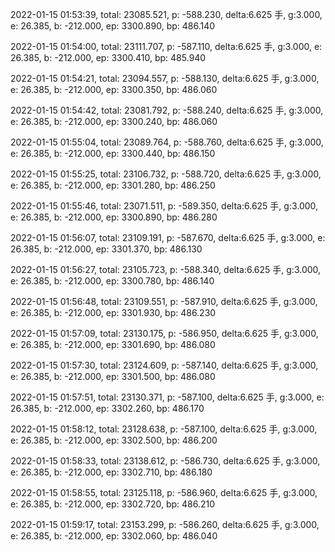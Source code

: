 2022-01-15 01:53:39, total: 23085.521, p: -588.230, delta:6.625 手, g:3.000, e: 26.385, b: -212.000, ep: 3300.890, bp: 486.140

2022-01-15 01:54:00, total: 23111.707, p: -587.110, delta:6.625 手, g:3.000, e: 26.385, b: -212.000, ep: 3300.410, bp: 485.940

2022-01-15 01:54:21, total: 23094.557, p: -588.130, delta:6.625 手, g:3.000, e: 26.385, b: -212.000, ep: 3300.350, bp: 486.060

2022-01-15 01:54:42, total: 23081.792, p: -588.240, delta:6.625 手, g:3.000, e: 26.385, b: -212.000, ep: 3300.240, bp: 486.060

2022-01-15 01:55:04, total: 23089.764, p: -588.760, delta:6.625 手, g:3.000, e: 26.385, b: -212.000, ep: 3300.440, bp: 486.150

2022-01-15 01:55:25, total: 23106.732, p: -588.720, delta:6.625 手, g:3.000, e: 26.385, b: -212.000, ep: 3301.280, bp: 486.250

2022-01-15 01:55:46, total: 23071.511, p: -589.350, delta:6.625 手, g:3.000, e: 26.385, b: -212.000, ep: 3300.890, bp: 486.280

2022-01-15 01:56:07, total: 23109.191, p: -587.670, delta:6.625 手, g:3.000, e: 26.385, b: -212.000, ep: 3301.370, bp: 486.130

2022-01-15 01:56:27, total: 23105.723, p: -588.340, delta:6.625 手, g:3.000, e: 26.385, b: -212.000, ep: 3300.780, bp: 486.140

2022-01-15 01:56:48, total: 23109.551, p: -587.910, delta:6.625 手, g:3.000, e: 26.385, b: -212.000, ep: 3301.930, bp: 486.230

2022-01-15 01:57:09, total: 23130.175, p: -586.950, delta:6.625 手, g:3.000, e: 26.385, b: -212.000, ep: 3301.690, bp: 486.080

2022-01-15 01:57:30, total: 23124.609, p: -587.140, delta:6.625 手, g:3.000, e: 26.385, b: -212.000, ep: 3301.500, bp: 486.080

2022-01-15 01:57:51, total: 23130.371, p: -587.100, delta:6.625 手, g:3.000, e: 26.385, b: -212.000, ep: 3302.260, bp: 486.170

2022-01-15 01:58:12, total: 23128.638, p: -587.100, delta:6.625 手, g:3.000, e: 26.385, b: -212.000, ep: 3302.500, bp: 486.200

2022-01-15 01:58:33, total: 23138.612, p: -586.730, delta:6.625 手, g:3.000, e: 26.385, b: -212.000, ep: 3302.710, bp: 486.180

2022-01-15 01:58:55, total: 23125.118, p: -586.960, delta:6.625 手, g:3.000, e: 26.385, b: -212.000, ep: 3302.720, bp: 486.210

2022-01-15 01:59:17, total: 23153.299, p: -586.260, delta:6.625 手, g:3.000, e: 26.385, b: -212.000, ep: 3302.060, bp: 486.040